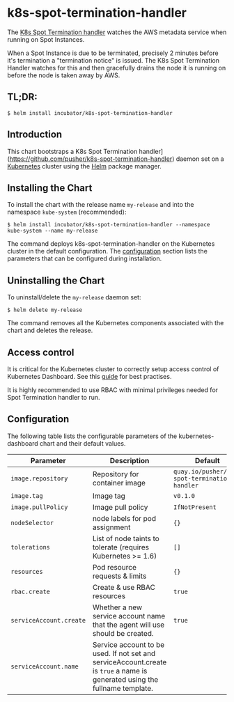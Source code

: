 # k8s-spot-termination-handler

The [K8s Spot Termination handler](https://github.com/pusher/k8s-spot-termination-handler) watches the AWS metadata service when running on Spot Instances.

When a Spot Instance is due to be terminated, precisely 2 minutes before it's termination a "termination notice" is issued. The K8s Spot Termination Handler watches for this and then gracefully drains the node it is running on before the node is taken away by AWS.

## TL;DR:

```console
$ helm install incubator/k8s-spot-termination-handler
```

## Introduction

This chart bootstraps a K8s Spot Termination handler](https://github.com/pusher/k8s-spot-termination-handler) daemon set on a [Kubernetes](http://kubernetes.io) cluster using the [Helm](https://helm.sh) package manager.

## Installing the Chart

To install the chart with the release name `my-release` and into the namespace `kube-system` (recommended):

```console
$ helm install incubator/k8s-spot-termination-handler --namespace kube-system --name my-release
```

The command deploys k8s-spot-termination-handler on the Kubernetes cluster in the default configuration. The [configuration](#configuration) section lists the parameters that can be configured during installation.

## Uninstalling the Chart

To uninstall/delete the `my-release` daemon set:

```console
$ helm delete my-release
```

The command removes all the Kubernetes components associated with the chart and deletes the release.

## Access control

It is critical for the Kubernetes cluster to correctly setup access control of Kubernetes Dashboard. See this [guide](https://github.com/kubernetes/dashboard/wiki/Access-control) for best practises.

It is highly recommended to use RBAC with minimal privileges needed for Spot Termination handler to run.

## Configuration

The following table lists the configurable parameters of the kubernetes-dashboard chart and their default values.

| Parameter               | Description                                                                                                                 | Default                                       |
|-------------------------|-----------------------------------------------------------------------------------------------------------------------------|-----------------------------------------------|
| `image.repository`      | Repository for container image                                                                                              | `quay.io/pusher/k8s-spot-termination-handler` |
| `image.tag`             | Image tag                                                                                                                   | `v0.1.0`                                      |
| `image.pullPolicy`      | Image pull policy                                                                                                           | `IfNotPresent`                                |
| `nodeSelector`          | node labels for pod assignment                                                                                              | `{}`                                          |
| `tolerations`           | List of node taints to tolerate (requires Kubernetes >= 1.6)                                                                | `[]`                                          |
| `resources`             | Pod resource requests & limits                                                                                              | `{}`                                          |
| `rbac.create`           | Create & use RBAC resources                                                                                                 | `true`                                        |
| `serviceAccount.create` | Whether a new service account name that the agent will use should be created.                                               | `true`                                        |
| `serviceAccount.name`   | Service account to be used. If not set and serviceAccount.create is `true` a name is generated using the fullname template. |                                               |
